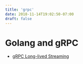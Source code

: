 ```yaml
---
title: 'grpc'
date: 2018-11-14T19:02:50-07:00
draft: false
---
```


# Golang and gRPC

* [gRPC Long-lived Streaming](https://dev.bitolog.com/grpc-long-lived-streaming/)